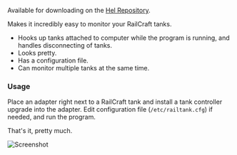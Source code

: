 Available for downloading on the [Hel Repository](https://hel.fomalhaut.me/#packages/railtank).

Makes it incredibly easy to monitor your RailCraft tanks.

* Hooks up tanks attached to computer while the program is running, and handles disconnecting of tanks.
* Looks pretty.
* Has a configuration file.
* Can monitor multiple tanks at the same time.

### Usage
Place an adapter right next to a RailCraft tank and install a tank controller upgrade into the adapter. Edit configuration file (`/etc/railtank.cfg`) if needed, and run the program.

That's it, pretty much.

![Screenshot](https://i.imgur.com/G2ATMdU.png)
